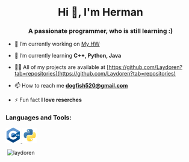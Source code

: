 <h1 align="center">Hi 👋, I'm Herman</h1>
<h3 align="center">A passionate programmer, who is still learning :)</h3>

- 🔭 I’m currently working on [My HW](https://github.com/Laydoren/UniHW)

- 🌱 I’m currently learning **C++, Python, Java**

- 👨‍💻 All of my projects are available at [https://github.com/Laydoren?tab=repositories](https://github.com/Laydoren?tab=repositories)

- 📫 How to reach me **dogfish520@gmail.com**

- ⚡ Fun fact **I love reserches**

<h3 align="left">Languages and Tools:</h3>
<p align="left"> <a href="https://www.w3schools.com/cpp/" target="_blank" rel="noreferrer"> <img src="https://raw.githubusercontent.com/devicons/devicon/master/icons/cplusplus/cplusplus-original.svg" alt="cplusplus" width="40" height="40"/> </a> <a href="https://www.python.org" target="_blank" rel="noreferrer"> <img src="https://raw.githubusercontent.com/devicons/devicon/master/icons/python/python-original.svg" alt="python" width="40" height="40"/> </a> </p>

<p>&nbsp;<img align="center" src="https://github-readme-stats.vercel.app/api?username=laydoren&show_icons=true&locale=en" alt="laydoren" /></p>
